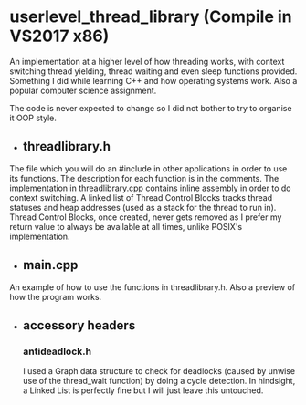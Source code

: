 # userlevel_thread_library (Compile in VS2017 x86)
An implementation at a higher level of how threading works, with context switching thread yielding, thread waiting and even sleep functions provided. Something I did while learning C++ and how operating systems work. Also a popular computer science assignment. 

The code is never expected to change so I did not bother to try to organise it OOP style.

- ## threadlibrary.h
The file which you will do an #include in other applications in order to use its functions. The description for each function is in the comments. The implementation in threadlibrary.cpp contains inline assembly in order to do context switching. A linked list of Thread Control Blocks tracks thread statuses and heap addresses (used as a stack for the thread to run in). Thread Control Blocks, once created, never gets removed as I prefer my return value to always be available at all times, unlike POSIX's implementation. 

- ## main.cpp
An example of how to use the functions in threadlibrary.h. Also a preview of how the program works.

- ## accessory headers
  ### antideadlock.h
  I used a Graph data structure to check for deadlocks (caused by unwise use of the thread_wait function) by doing a cycle detection. In hindsight, a Linked List is perfectly fine but I will just leave this untouched. 
